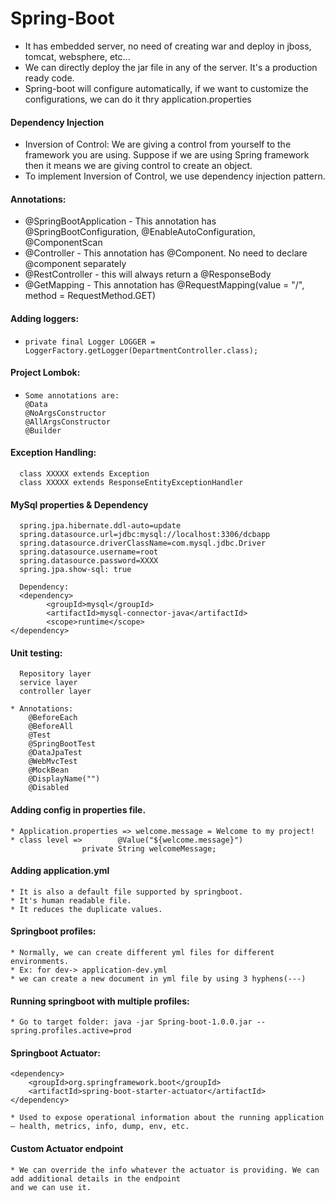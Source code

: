# Spring-Boot
* It has embedded server, no need of creating war and deploy in jboss, tomcat, websphere, etc...
* We can directly deploy the jar file in any of the server. It's a production ready code.
* Spring-boot will configure automatically, if we want to customize the configurations, we can do it thry application.properties    

#### Dependency Injection
* Inversion of Control: We are giving a control from yourself to the framework you are using. Suppose if we are using Spring framework then it means we are giving control to create an object.  
* To implement Inversion of Control, we use dependency injection pattern. 

#### Annotations:
* @SpringBootApplication - This annotation has @SpringBootConfiguration, @EnableAutoConfiguration, @ComponentScan   
* @Controller - This annotation has @Component. No need to declare @component separately  
* @RestController - this will always return a @ResponseBody
* @GetMapping - This annotation has @RequestMapping(value = "/", method = RequestMethod.GET)


#### Adding loggers:
*     private final Logger LOGGER = LoggerFactory.getLogger(DepartmentController.class);

#### Project Lombok:
*     Some annotations are:
      @Data
      @NoArgsConstructor
      @AllArgsConstructor
      @Builder

#### Exception Handling:
      class XXXXX extends Exception
      class XXXXX extends ResponseEntityExceptionHandler
      
#### MySql properties & Dependency
      spring.jpa.hibernate.ddl-auto=update
      spring.datasource.url=jdbc:mysql://localhost:3306/dcbapp
      spring.datasource.driverClassName=com.mysql.jdbc.Driver
      spring.datasource.username=root
      spring.datasource.password=XXXX
      spring.jpa.show-sql: true
      
      Dependency:
      <dependency>
            <groupId>mysql</groupId>
            <artifactId>mysql-connector-java</artifactId>
            <scope>runtime</scope>
	</dependency>

#### Unit testing:
      Repository layer
      service layer
      controller layer 
      
	* Annotations:
		@BeforeEach		
		@BeforeAll		
		@Test		
		@SpringBootTest			
		@DataJpaTest		
		@WebMvcTest		
		@MockBean	
		@DisplayName("")
		@Disabled
	
#### Adding config in properties file.
	* Application.properties => welcome.message = Welcome to my project!
	* class level =>        @Value("${welcome.message}")
    				private String welcomeMessage;
				
#### Adding application.yml
	* It is also a default file supported by springboot.	
	* It's human readable file.	
	* It reduces the duplicate values.	

#### Springboot profiles:
	* Normally, we can create different yml files for different environments. 
	* Ex: for dev-> application-dev.yml
	* we can create a new document in yml file by using 3 hyphens(---)

#### Running springboot with multiple profiles:
	* Go to target folder: java -jar Spring-boot-1.0.0.jar --spring.profiles.active=prod

#### Springboot Actuator:
	<dependency>
	    <groupId>org.springframework.boot</groupId>
	    <artifactId>spring-boot-starter-actuator</artifactId>
	</dependency>
	
	* Used to expose operational information about the running application — health, metrics, info, dump, env, etc.
	
#### Custom Actuator endpoint
	* We can override the info whatever the actuator is providing. We can add additional details in the endpoint 
	and we can use it.
